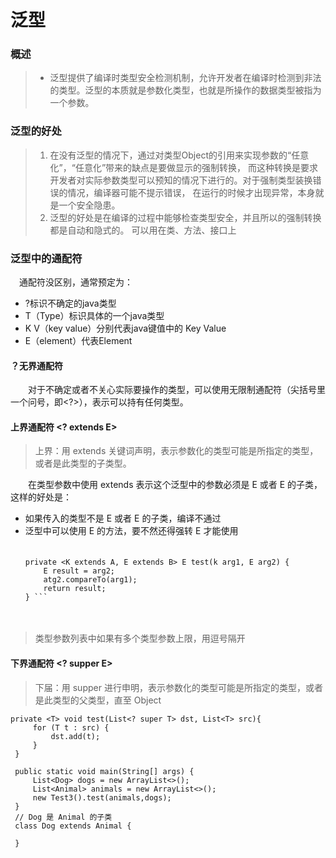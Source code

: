 # 泛型

### 概述
> - 泛型提供了编译时类型安全检测机制，允许开发者在编译时检测到非法的类型。泛型的本质就是参数化类型，也就是所操作的数据类型被指为一个参数。
### 泛型的好处
> 1. 在没有泛型的情况下，通过对类型Object的引用来实现参数的“任意化”，“任意化”带来的缺点是要做显示的强制转换，
>而这种转换是要求开发者对实际参数类型可以预知的情况下进行的。对于强制类型装换错误的情况，编译器可能不提示错误，
>在运行的时候才出现异常，本身就是一个安全隐患。  
> 2. 泛型的好处是在编译的过程中能够检查类型安全，并且所以的强制转换都是自动和隐式的。 可以用在类、方法、接口上
### 泛型中的通配符
&emsp;通配符没区别，通常预定为：  
- ?标识不确定的java类型
- T（Type）标识具体的一个java类型
- K V（key value）分别代表java键值中的 Key Value
- E（element）代表Element

#### ？无界通配符
&emsp;&emsp;对于不确定或者不关心实际要操作的类型，可以使用无限制通配符（尖括号里一个问号，即<?>），表示可以持有任何类型。

#### 上界通配符 <? extends E>
>上界：用 extends 关键词声明，表示参数化的类型可能是所指定的类型，或者是此类型的子类型。

&emsp;&emsp;在类型参数中使用 extends 表示这个泛型中的参数必须是 E 或者 E 的子类，这样的好处是：  
- 如果传入的类型不是 E 或者 E 的子类，编译不通过
- 泛型中可以使用 E 的方法，要不然还得强转 E 才能使用  
　　
    ```// 用上界通配符约束方法入参
    private <K extends A, E extends B> E test(k arg1, E arg2) {
        E result = arg2;
        atg2.compareTo(arg1);
        return result;
    } ```
　　
>类型参数列表中如果有多个类型参数上限，用逗号隔开  

#### 下界通配符 <? supper E>
>下届：用 supper 进行申明，表示参数化的类型可能是所指定的类型，或者是此类型的父类型，直至 Object  

    private <T> void test(List<? super T> dst, List<T> src){
         for (T t : src) {
             dst.add(t);
         }
     }
     
     public static void main(String[] args) {
         List<Dog> dogs = new ArrayList<>();
         List<Animal> animals = new ArrayList<>();
         new Test3().test(animals,dogs);
     }
     // Dog 是 Animal 的子类
     class Dog extends Animal {
     
     }




